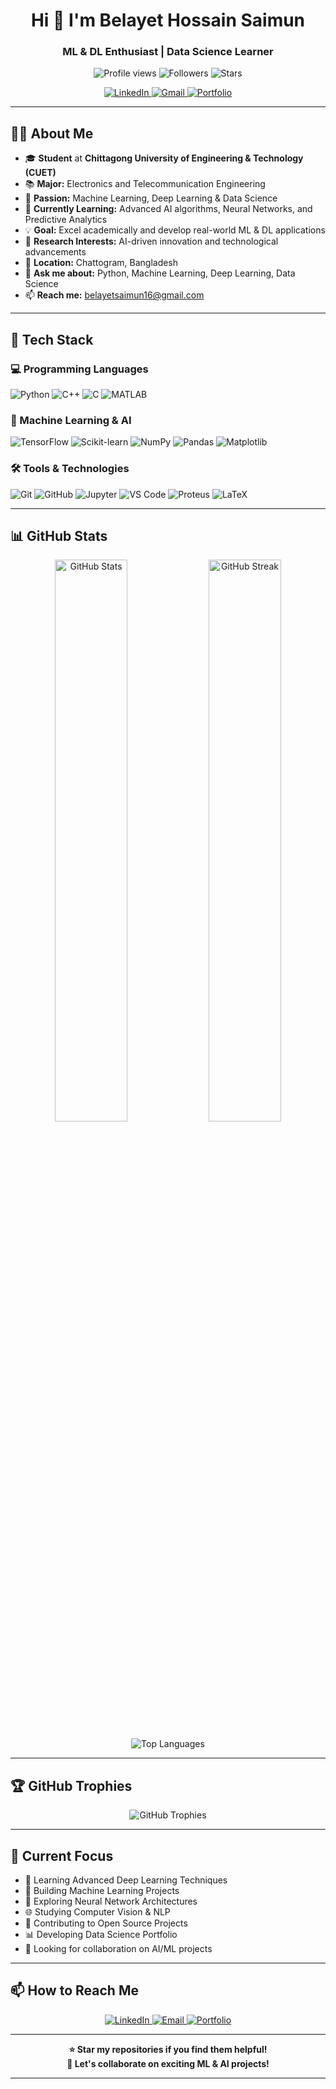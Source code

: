 <h1 align="center">Hi 👋 I'm Belayet Hossain Saimun</h1>
<h3 align="center">ML & DL Enthusiast | Data Science Learner</h3>

<p align="center">
  <img src="https://komarev.com/ghpvc/?username=belayetsaimun&label=Profile%20views&color=667eea&style=flat-square" alt="Profile views" />
  <img src="https://img.shields.io/github/followers/belayetsaimun?label=Followers&style=flat-square&color=667eea" alt="Followers" />
  <img src="https://img.shields.io/github/stars/belayetsaimun?label=Stars&style=flat-square&color=667eea" alt="Stars" />
</p>

<p align="center">
  <a href="https://www.linkedin.com/in/belayetsaimun/">
    <img src="https://img.shields.io/badge/LinkedIn-0077B5?style=for-the-badge&logo=linkedin&logoColor=white" alt="LinkedIn"/>
  </a>
  <a href="mailto:belayetsaimun16@gmail.com">
    <img src="https://img.shields.io/badge/Gmail-D14836?style=for-the-badge&logo=gmail&logoColor=white" alt="Gmail"/>
  </a>
  <a href="https://belayetsaimun.github.io">
    <img src="https://img.shields.io/badge/Portfolio-667EEA?style=for-the-badge&logo=google-chrome&logoColor=white" alt="Portfolio"/>
  </a>
</p>

---

## 👨‍💻 About Me

- 🎓 **Student** at **Chittagong University of Engineering & Technology (CUET)**
- 📚 **Major:** Electronics and Telecommunication Engineering
- 🧠 **Passion:** Machine Learning, Deep Learning & Data Science
- 🌱 **Currently Learning:** Advanced AI algorithms, Neural Networks, and Predictive Analytics
- 💡 **Goal:** Excel academically and develop real-world ML & DL applications
- 🔬 **Research Interests:** AI-driven innovation and technological advancements
- 📍 **Location:** Chattogram, Bangladesh
- 💬 **Ask me about:** Python, Machine Learning, Deep Learning, Data Science
- 📫 **Reach me:** belayetsaimun16@gmail.com

---

## 🚀 Tech Stack

### 💻 Programming Languages
<p>
  <img src="https://img.shields.io/badge/Python-3776AB?style=for-the-badge&logo=python&logoColor=white" alt="Python"/>
  <img src="https://img.shields.io/badge/C++-00599C?style=for-the-badge&logo=c%2B%2B&logoColor=white" alt="C++"/>
  <img src="https://img.shields.io/badge/C-A8B9CC?style=for-the-badge&logo=c&logoColor=white" alt="C"/>
  <img src="https://img.shields.io/badge/MATLAB-0076A8?style=for-the-badge&logo=mathworks&logoColor=white" alt="MATLAB"/>
</p>

### 🤖 Machine Learning & AI
<p>
  <img src="https://img.shields.io/badge/TensorFlow-FF6F00?style=for-the-badge&logo=tensorflow&logoColor=white" alt="TensorFlow"/>
  <img src="https://img.shields.io/badge/scikit--learn-F7931E?style=for-the-badge&logo=scikit-learn&logoColor=white" alt="Scikit-learn"/>
  <img src="https://img.shields.io/badge/NumPy-013243?style=for-the-badge&logo=numpy&logoColor=white" alt="NumPy"/>
  <img src="https://img.shields.io/badge/Pandas-150458?style=for-the-badge&logo=pandas&logoColor=white" alt="Pandas"/>
  <img src="https://img.shields.io/badge/Matplotlib-11557c?style=for-the-badge&logo=python&logoColor=white" alt="Matplotlib"/>
</p>

### 🛠️ Tools & Technologies
<p>
  <img src="https://img.shields.io/badge/Git-F05032?style=for-the-badge&logo=git&logoColor=white" alt="Git"/>
  <img src="https://img.shields.io/badge/GitHub-181717?style=for-the-badge&logo=github&logoColor=white" alt="GitHub"/>
  <img src="https://img.shields.io/badge/Jupyter-F37626?style=for-the-badge&logo=jupyter&logoColor=white" alt="Jupyter"/>
  <img src="https://img.shields.io/badge/VS_Code-007ACC?style=for-the-badge&logo=visual-studio-code&logoColor=white" alt="VS Code"/>
  <img src="https://img.shields.io/badge/Proteus-1C79C0?style=for-the-badge&logo=proteus&logoColor=white" alt="Proteus"/>
  <img src="https://img.shields.io/badge/LaTeX-008080?style=for-the-badge&logo=latex&logoColor=white" alt="LaTeX"/>
</p>

---

## 📊 GitHub Stats

<p align="center">
  <img src="https://github-readme-stats.vercel.app/api?username=belayetsaimun&show_icons=true&theme=tokyonight&hide_border=true&bg_color=1a1b27&title_color=667eea&icon_color=667eea&text_color=c9d1d9" alt="GitHub Stats" width="48%"/>
  <img src="https://github-readme-streak-stats.herokuapp.com/?user=belayetsaimun&theme=tokyonight&hide_border=true&background=1a1b27&stroke=667eea&ring=667eea&fire=f94144&currStreakLabel=667eea" alt="GitHub Streak" width="48%"/>
</p>

<p align="center">
  <img src="https://github-readme-stats.vercel.app/api/top-langs/?username=belayetsaimun&layout=compact&theme=tokyonight&hide_border=true&bg_color=1a1b27&title_color=667eea&text_color=c9d1d9" alt="Top Languages"/>
</p>

---

## 🏆 GitHub Trophies

<p align="center">
  <img src="https://github-profile-trophy.vercel.app/?username=belayetsaimun&theme=tokyonight&no-frame=true&no-bg=true&column=7&margin-w=15&margin-h=15" alt="GitHub Trophies"/>
</p>

---

## 🎯 Current Focus

- 📖 Learning Advanced Deep Learning Techniques
- 🔨 Building Machine Learning Projects
- 🧪 Exploring Neural Network Architectures
- 🌐 Studying Computer Vision & NLP
- 🚀 Contributing to Open Source Projects
- 📊 Developing Data Science Portfolio
- 🤝 Looking for collaboration on AI/ML projects

---

## 📫 How to Reach Me

<p align="center">
  <a href="https://www.linkedin.com/in/belayetsaimun/">
    <img src="https://img.shields.io/badge/LinkedIn-Connect-0077B5?style=for-the-badge&logo=linkedin" alt="LinkedIn"/>
  </a>
  <a href="mailto:belayetsaimun16@gmail.com">
    <img src="https://img.shields.io/badge/Email-Contact-D14836?style=for-the-badge&logo=gmail" alt="Email"/>
  </a>
  <a href="https://belayetsaimun.github.io">
    <img src="https://img.shields.io/badge/Portfolio-Visit-667EEA?style=for-the-badge&logo=google-chrome" alt="Portfolio"/>
  </a>
</p>

---

<p align="center">
  <strong>⭐ Star my repositories if you find them helpful!</strong><br>
  <strong>💬 Let's collaborate on exciting ML & AI projects!</strong>
</p>

---
